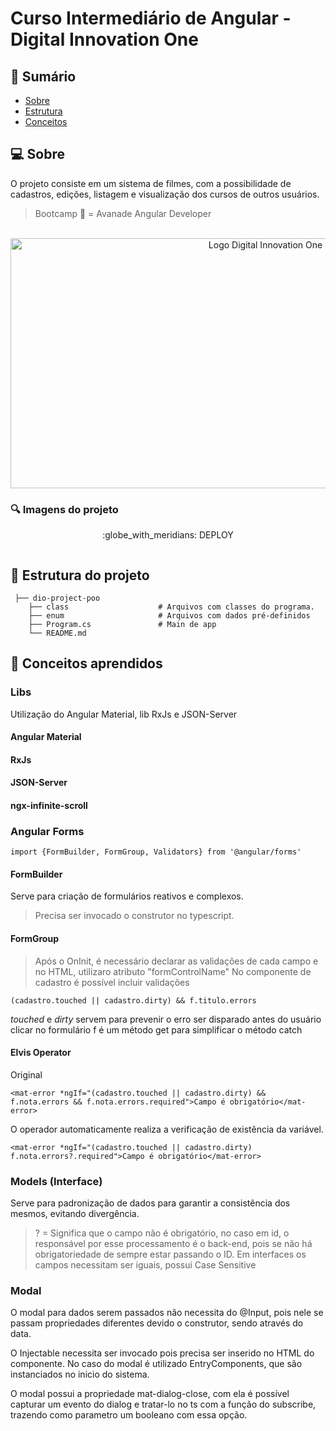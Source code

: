 # Curso Intermediário de Angular - Digital Innovation One

## :scroll: Sumário

- [Sobre](#about)
- [Estrutura](#structure)
- [Conceitos](#learned)

## :computer: Sobre <a name = "about"></a>

O projeto consiste em um sistema de filmes, com a possibilidade de cadastros, edições, listagem e visualização dos cursos de outros usuários.

> Bootcamp 🚀 = Avanade Angular Developer

<p align="center">
<br>
  <a href="https://web.digitalinnovation.one/" rel="noopener">
 <img width=800px height=400px src="https://hermes.digitalinnovation.one/site/images/cover_dio.jpg" alt="Logo Digital Innovation One"></a>
</p>

### :mag: Imagens do projeto

<p align="center">
 :globe_with_meridians: DEPLOY
</p>

<p align="center">
<img src="">
</p>

## :file_folder: Estrutura do projeto <a name = "structure"></a>

```
 ├── dio-project-poo
    ├── class                    # Arquivos com classes do programa.
    ├── enum                     # Arquivos com dados pré-definidos
    ├── Program.cs               # Main de app
    └── README.md
```

## :memo: Conceitos aprendidos <a name = "learned"></a>

### Libs

Utilização do Angular Material, lib RxJs e JSON-Server

#### Angular Material

#### RxJs

#### JSON-Server

#### ngx-infinite-scroll

### Angular Forms
```
import {FormBuilder, FormGroup, Validators} from '@angular/forms'
```

#### FormBuilder 
Serve para criação de formulários reativos e complexos.
> Precisa ser invocado o construtor no typescript.

#### FormGroup
> Após o OnInit, é necessário declarar as validações de cada campo e no HTML, utilizaro atributo "formControlName"
No componente de cadastro é possível incluir validações 
```
(cadastro.touched || cadastro.dirty) && f.titulo.errors
```
<i>touched</i> e <i>dirty</i> servem para prevenir o erro ser disparado antes do usuário clicar no formulário
f é um método get para simplificar o método catch

#### Elvis Operator

Original
```
<mat-error *ngIf="(cadastro.touched || cadastro.dirty) && f.nota.errors && f.nota.errors.required">Campo é obrigatório</mat-error>
```
O operador automaticamente realiza a verificação de existência da variável.
```
<mat-error *ngIf="(cadastro.touched || cadastro.dirty) f.nota.errors?.required">Campo é obrigatório</mat-error>
```
### Models (Interface)
Serve para padronização de dados para garantir a consistência dos mesmos, evitando divergência.
> ? = Significa que o campo não é obrigatório, no caso em id, o responsável por esse processamento é o back-end, pois se não há obrigatoriedade de sempre estar passando o ID.
Em interfaces os campos necessitam ser iguais, possui Case Sensitive

### Modal
O modal para dados serem passados não necessita do @Input, pois nele se passam propriedades diferentes devido o construtor, sendo através do data.

O Injectable necessita ser invocado pois precisa ser inserido no HTML do componente.
No caso do modal é utilizado EntryComponents, que são instanciados no inicio do sistema.

O modal possui a propriedade mat-dialog-close, com ela é possível capturar um evento do dialog e tratar-lo no ts com a função do subscribe, trazendo como parametro um booleano com essa opção.